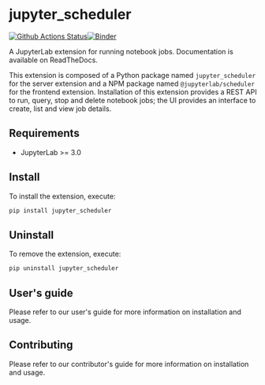 # jupyter_scheduler

[![Github Actions Status](https://github.com/jupyter-server/jupyter-scheduler/workflows/Build/badge.svg)](https://github.com/jupyter-server/jupyter-scheduler/actions/workflows/build.yml)[![Binder](https://mybinder.org/badge_logo.svg)](https://mybinder.org/v2/gh/jupyter-server/jupyter-scheduler/main?urlpath=lab)

A JupyterLab extension for running notebook jobs. Documentation is available on
ReadTheDocs.

This extension is composed of a Python package named `jupyter_scheduler`
for the server extension and a NPM package named `@jupyterlab/scheduler`
for the frontend extension. Installation of this extension provides a
REST API to run, query, stop and delete
notebook jobs; the UI provides an interface to create, list and view job
details.

## Requirements

- JupyterLab >= 3.0

## Install

To install the extension, execute:

```bash
pip install jupyter_scheduler
```

## Uninstall

To remove the extension, execute:

```bash
pip uninstall jupyter_scheduler
```

## User's guide

Please refer to our user's guide for more information on installation and usage.

## Contributing

Please refer to our contributor's guide for more information on installation and usage.
